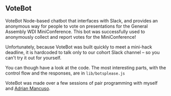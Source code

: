 ## VoteBot
VoteBot Node-based chatbot that interfaces with Slack, and provides an anonymous way for people to vote on presentations for the General Assembly WDI MiniConference. This bot was successfully used to anonymously collect and report votes for the MiniConference!

Unfortunately, because VoteBot was built quickly to meet a mini-hack deadline, it is hardcoded to talk only to our cohort Slack channel – so you can't try it out for yourself.

You can though have a look at the code. The most interesting parts, with the control flow and the responses, are in `lib/botsplease.js`

VoteBot was made over a few sessions of pair programming with myself and [Adrian Mancuso](https://github.com/adrianmancuso).

